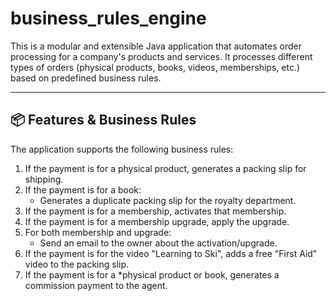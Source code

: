 # business_rules_engine
This is a modular and extensible Java application that automates order processing for a company's products and services. It processes different types of orders (physical products, books, videos, memberships, etc.) based on predefined business rules.

---

## 📦 Features & Business Rules

The application supports the following business rules:

1. If the payment is for a physical product, generates a packing slip for shipping.
2. If the payment is for a book:
   - Generates a duplicate packing slip for the royalty department.
3. If the payment is for a membership, activates that membership.
4. If the payment is for a membership upgrade, apply the upgrade.
5. For both membership and upgrade:
   - Send an email to the owner about the activation/upgrade.
6. If the payment is for the video "Learning to Ski", adds a free "First Aid" video to the packing slip.
7. If the payment is for a *physical product or book, generates a commission payment to the agent.


